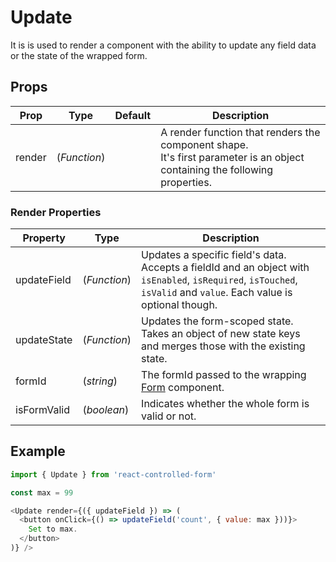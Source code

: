# Update

It is is used to render a component with the ability to update any field data or the state of the wrapped form.

## Props
| Prop | Type | Default | Description |
| --- | --- | --- | --- | 
| render | (*Function*) | | A render function that renders the component shape. <br>It's first parameter is an object containing the following properties. |

### Render Properties

| Property | Type | Description |
| --- | --- | --- | 
| updateField | (*Function*) | Updates a specific field's data.<br>Accepts a fieldId and an object with `isEnabled`, `isRequired`, `isTouched`, `isValid` and `value`. Each value is optional though. |
| updateState | (*Function*) | Updates the form-scoped state.<br>Takes an object of new state keys and merges those with the existing state. |
| formId | (*string*) | The formId passed to the wrapping [Form](Form.md) component. |
| isFormValid | (*boolean*) | Indicates whether the whole form is valid or not. |

## Example
```javascript
import { Update } from 'react-controlled-form'

const max = 99

<Update render={({ updateField }) => (
  <button onClick={() => updateField('count', { value: max }))}>
    Set to max.
  </button>
)} />
```
